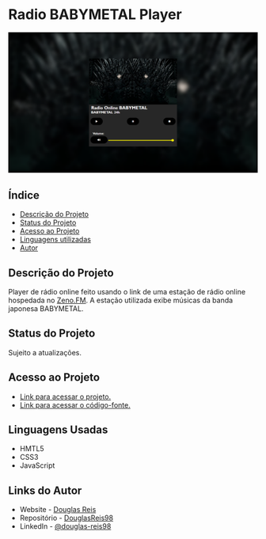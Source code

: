 # Radio BABYMETAL Player


!['screenshot'](screenshot.png)


## Índice 

* [Descrição do Projeto](#descrição-do-projeto)
* [Status do Projeto](#status-do-Projeto)
* [Acesso ao Projeto](#acesso-ao-projeto)
* [Linguagens utilizadas](#linguagens-utilizadas)
* [Autor](#autor)


## Descrição do Projeto

 Player de rádio online feito usando o link de uma estação de rádio online hospedada no [Zeno.FM](https://zeno.fm/). A estação utilizada exibe músicas da banda japonesa BABYMETAL.

## Status do Projeto

Sujeito a atualizações.

## Acesso ao Projeto

 - [Link para acessar o projeto.](https://douglasreis98.github.io/radio-babymetal_player/)
 - [Link para acessar o código-fonte.](https://github.com/DouglasReis98/radio-babymetal_player)

## Linguagens Usadas

- HMTL5
- CSS3
- JavaScript

## Links do Autor

- Website - [Douglas Reis](http://douglasreis.epizy.com)
- Repositório - [DouglasReis98](https://github.com/DouglasReis98)
- LinkedIn - [@douglas-reis98](https://www.linkedin.com/in/douglas-reis98/)